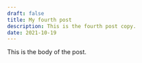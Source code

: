 ```yaml
---
draft: false
title: My fourth post
description: This is the fourth post copy.
date: 2021-10-19
---
```

This is the body of the post.

